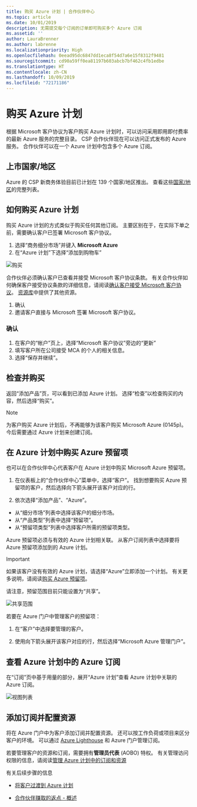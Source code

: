 ```yaml
---
title: 购买 Azure 计划 | 合作伙伴中心
ms.topic: article
ms.date: 10/01/2019
description: 无需提交每个订阅的订单即可购买多个 Azure 订阅
ms.assetid: ''
author: LauraBrenner
ms.author: labrenne
ms.localizationpriority: High
ms.openlocfilehash: 0eead95dc6847dd1eca8f54d7a6e15f8312f9481
ms.sourcegitcommit: cd90a59ff0ea81197b603abcb7bf462c4fb1edbe
ms.translationtype: HT
ms.contentlocale: zh-CN
ms.lasthandoff: 10/09/2019
ms.locfileid: "72171186"
---
```

# <a name="purchase-the-azure-plan"></a>购买 Azure 计划

根据 Microsoft 客户协议为客户购买 Azure 计划时，可以访问采用即用即付费率的最新 Azure 服务的完整目录。 CSP 合作伙伴现在可以访问正式发布的 Azure 服务。 合作伙伴可以在一个 Azure 计划中包含多个 Azure 订阅。 

## <a name="countryregion-availability"></a>上市国家/地区
Azure 的 CSP 新商务体验目前已计划在 139 个国家/地区推出。 查看这些[国家/地区](https://query.prod.cms.rt.microsoft.com/cms/api/am/binary/RE3QN0x)的完整列表。 

## <a name="how-to-purchase-azure-plan"></a>如何购买 Azure 计划

购买 Azure 计划的方式类似于购买任何其他订阅。 主要区别在于，在实际下单之前，需要确认客户已签署 Microsoft 客户协议。

1. 选择“商务细分市场”并键入 **Microsoft Azure**  
2. 在“Azure 计划”下选择“添加到购物车” 

![购买](images/azure/Azurepurchase1.png)

合作伙伴必须确认客户已查看并接受 Microsoft 客户协议条款。 有关合作伙伴如何确保客户接受协议条款的详细信息，请阅读[确认客户接受 Microsoft 客户协议](https://docs.microsoft.com/en-us/partner-center/confirm-customer-agreement)。 [资源库](https://partner.microsoft.com/resources/collection/Microsoft-Customer-Agreement-in-the-CSP-program#/)中提供了其他资源。

1. 确认
2. 邀请客户直接与 Microsoft 签署 Microsoft 客户协议。 

### <a name="to-confirm"></a>确认 

1. 在客户的“帐户”页上，选择“Microsoft 客户协议”旁边的“更新”     
2. 填写客户所在公司接受 MCA 的个人的相关信息。
3. 选择“保存并继续”。   

## <a name="review-and-buy"></a>检查并购买

返回“添加产品”页，可以看到已添加 Azure 计划。  选择“检查”以检查购买的内容，然后选择“购买”。   

>[!Note]
>为客户购买 Azure 计划后，不再能够为该客户购买 Microsoft Azure (0145p)。 今后需要通过 Azure 计划来创建订阅。

## <a name="purchase-azure-reservations-under-the-azure-plan"></a>在 Azure 计划中购买 Azure 预留项 
  
也可以在合作伙伴中心代表客户在 Azure 计划中购买 Microsoft Azure 预留项。

1. 在仪表板上的“合作伙伴中心”菜单中，选择“客户”。  找到想要购买 Azure 预留项的客户，然后选择向下箭头展开该客户对应的行。 

2. 依次选择“添加产品”、“Azure”。   
- 从“细分市场”列表中选择该客户的细分市场。  
- 从“产品类型”列表中选择“预留项”。   
- 从“预留项类型”列表中选择客户所需的预留项类型。  

Azure 预留项必须与有效的 Azure 计划相关联。 从客户订阅列表中选择要将 Azure 预留项添加到的 Azure 计划。 

>[!Important] 
>如果该客户没有有效的 Azure 计划，请选择“Azure”立即添加一个计划。 有关更多说明，请阅读[购买 Azure 预留项](https://docs.microsoft.com/partner-center/azure-reservations-buying#purchase-azure-reservations)。

请注意，预留范围目前只能设置为“共享”。  

![共享范围](images/azure/scopeshared.png)

若要在 Azure 门户中管理客户的预留项： 

1. 在“客户”中选择要管理的客户。  

2. 使用向下箭头展开该客户对应的行，然后选择“Microsoft Azure 管理门户”。   
 
## <a name="view-azure-subscriptions-under-the-azure-plan"></a>查看 Azure 计划中的 Azure 订阅 

在“订阅”页中基于用量的部分，展开“Azure 计划”查看 Azure 计划中关联的 Azure 订阅。  

![视图列表](images/azure/viewlist.png)


## <a name="add-subscriptions-and-configure-resources"></a>添加订阅并配置资源

将在 Azure 门户中为客户添加订阅并配置资源。 还可以按工作负荷或项目来区分客户的环境。 可以通过 [Azure Lighthouse](https://azure.microsoft.com/services/azure-lighthouse/) 和 Azure 门户管理订阅。 

若要管理客户的资源和订阅，需要拥有**管理员代表** (AOBO) 特权。 有关管理访问权限的信息，请阅读[管理 Azure 计划中的订阅和资源](azure-plan-manage.md)

有关后续步骤的信息

- [将客户过渡到 Azure 计划](azure-plan-transition.md)

- [合作伙伴赚取的返点 - 概述](partner-earned-credit.md)







            




    

  













    



    

